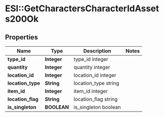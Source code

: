 # ESI::GetCharactersCharacterIdAssets200Ok

## Properties
Name | Type | Description | Notes
------------ | ------------- | ------------- | -------------
**type_id** | **Integer** | type_id integer | 
**quantity** | **Integer** | quantity integer | 
**location_id** | **Integer** | location_id integer | 
**location_type** | **String** | location_type string | 
**item_id** | **Integer** | item_id integer | 
**location_flag** | **String** | location_flag string | 
**is_singleton** | **BOOLEAN** | is_singleton boolean | 


